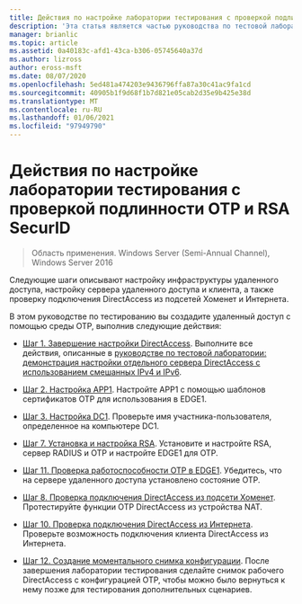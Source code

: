```yaml
---
title: Действия по настройке лаборатории тестирования с проверкой подлинности OTP и RSA SecurID
description: 'Эта статья является частью руководства по тестовой лаборатории: демонстрация DirectAccess с проверкой подлинности OTP и RSA SecurID для Windows Server 2016.'
manager: brianlic
ms.topic: article
ms.assetid: 0a40183c-afd1-43ca-b306-05745640a37d
ms.author: lizross
author: eross-msft
ms.date: 08/07/2020
ms.openlocfilehash: 5ed481a474203e9436796ffa87a30c41ac9fa1cd
ms.sourcegitcommit: 40905b1f9d68f1b7d821e05cab2d35e9b425e38d
ms.translationtype: MT
ms.contentlocale: ru-RU
ms.lasthandoff: 01/06/2021
ms.locfileid: "97949790"
---
```

# <a name="steps-for-configuring-the-test-lab-with-otp-authentication-and-rsa-securid"></a>Действия по настройке лаборатории тестирования с проверкой подлинности OTP и RSA SecurID

>Область применения. Windows Server (Semi-Annual Channel), Windows Server 2016

Следующие шаги описывают настройку инфраструктуры удаленного доступа, настройку сервера удаленного доступа и клиента, а также проверку подключения DirectAccess из подсетей Хоменет и Интернета.

В этом руководстве по тестированию вы создадите удаленный доступ с помощью среды OTP, выполнив следующие действия:

-   [Шаг 1. Завершение настройки DirectAccess](assetId:///4dbf877f-02fb-439b-907a-f5b3f1d8afa6). Выполните все действия, описанные в [руководстве по тестовой лаборатории: демонстрация настройки отдельного сервера DirectAccess с использованием смешанных IPv4 и IPv6](https://go.microsoft.com/fwlink/p/?LinkId=237004).

-   [Шаг 2. Настройка APP1](assetId:///c1bb590f-91d4-4ed5-bceb-b0e36eabd4ff). Настройте APP1 с помощью шаблонов сертификатов OTP для использования в EDGE1.

-   [Шаг 3. Настройка DC1](assetId:///904a6edc-a771-45ed-9630-a34a680bb522). Проверьте имя участника-пользователя, определенное на компьютере DC1.

-   [Шаг 7. Установка и настройка RSA](assetId:///baa4c28c-add7-42e2-8afd-ccc7a559406a). Установите и настройте RSA, сервер RADIUS и OTP и настройте EDGE1 для OTP.

-   [Шаг 11. Проверка работоспособности OTP в EDGE1](assetId:///3b397a4a-8478-47f2-a932-9e8e048c14ba). Убедитесь, что на сервере удаленного доступа установлено состояние OTP.

-   [Шаг 8. Проверка подключения DirectAccess из подсети Хоменет](assetId:///ba1652a6-0692-4add-91ca-34a84956ba14). Протестируйте функции OTP DirectAccess из устройства NAT.

-   [Шаг 10. Проверка подключения DirectAccess из Интернета](assetId:///321149eb-5f23-4a0b-b8fb-1244540126e9). Проверьте возможность подключения клиента DirectAccess из Интернета.

-   [Шаг 12. Создание моментального снимка конфигурации](assetId:///8a51ed3c-9c32-402f-85d1-617ce46845b4). После завершения лаборатории тестирования сделайте снимок рабочего DirectAccess с конфигурацией OTP, чтобы можно было вернуться к нему позже для тестирования дополнительных сценариев.



